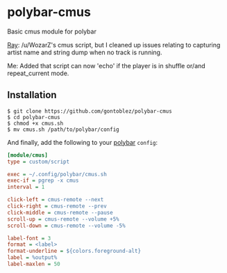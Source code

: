 # polybar-cmus

Basic cmus module for polybar

[Ray](https://github.com/raytruong): /u/WozarZ's cmus script, but I cleaned up issues relating to capturing artist 
name and string dump when no track is running.

Me: Added that script can now 'echo' if the player is in shuffle or/and repeat_current mode.

## Installation

```language
$ git clone https://github.com/gontoblez/polybar-cmus
$ cd polybar-cmus
$ chmod +x cmus.sh
$ mv cmus.sh /path/to/polybar/config
```
And finally, add the following to your [polybar](https://github.com/polybar/polybar) `config`:

```ini
[module/cmus]
type = custom/script

exec = ~/.config/polybar/cmus.sh
exec-if = pgrep -x cmus
interval = 1

click-left = cmus-remote --next
click-right = cmus-remote --prev
click-middle = cmus-remote --pause
scroll-up = cmus-remote --volume +5%
scroll-down = cmus-remote --volume -5%

label-font = 3
format = <label>
format-underline = ${colors.foreground-alt}
label = %output%
label-maxlen = 50
```
